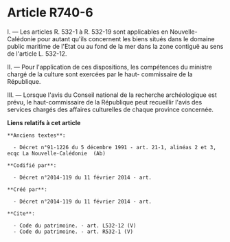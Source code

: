 # Article R740-6

I. ― Les articles R. 532-1 à R. 532-19 sont applicables en Nouvelle-Calédonie pour autant qu'ils concernent les biens situés
dans le domaine public maritime de l'Etat ou au fond de la mer dans la zone contiguë au sens de l'article L. 532-12. 

II. ― Pour l'application de ces dispositions, les compétences du ministre chargé de la culture sont exercées par le haut-
commissaire de la République. 

III. ― Lorsque l'avis du Conseil national de la recherche archéologique est prévu, le haut-commissaire de la République peut
recueillir l'avis des services chargés des affaires culturelles de chaque province concernée.

**Liens relatifs à cet article**

	**Anciens textes**:

	  - Décret n°91-1226 du 5 décembre 1991 - art. 21-1, alinéas 2 et 3, ecqc La Nouvelle-Calédonie  (Ab)

	**Codifié par**:

	  - Décret n°2014-119 du 11 février 2014 - art.

	**Créé par**:

	  - Décret n°2014-119 du 11 février 2014 - art.

	**Cite**:

	  - Code du patrimoine. - art. L532-12 (V)
	  - Code du patrimoine. - art. R532-1 (V)
